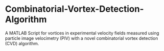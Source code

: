 # Combinatorial-Vortex-Detection-Algorithm
A MATLAB Script for vortices in experimental velocity fields measured using particle image velocimetry (PIV) with a novel combinatorial vortex detection (CVD) algorithm. 
